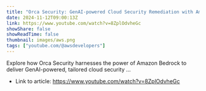 ```yaml
---
title: "Orca Security: GenAI-powered Cloud Security Remediation with Amazon Bedrock"
date: 2024-11-12T09:00:13Z
link: https://www.youtube.com/watch?v=8ZplOdvheGc
showShare: false
showReadTime: false
thumbnail: images/aws.png
tags: ["youtube.com/@awsdevelopers"]
---
```

Explore how Orca Security harnesses the power of Amazon Bedrock to deliver GenAI-powered, tailored cloud security ...

- Link to article: https://www.youtube.com/watch?v=8ZplOdvheGc